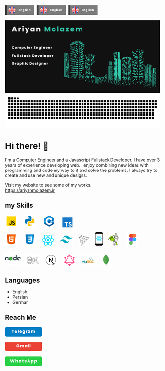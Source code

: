 <img src="./assets/eng.png" style="width: 95px;">&nbsp;&nbsp;<img src="./assets/eng.png" style="width: 95px;">&nbsp;&nbsp;<img src="./assets/eng.png" style="width: 95px;">

![header](./assets/header.png)
![snake](./assets/github-snake.svg)

# Hi there! 👋
I'm a Computer Engineer and a Javascript Fullstack Developer. I have over 3 years of experience developing web. I enjoy combining new ideas
with programming and code my way to it and solve the problems. I
always try to create and use new and unique designs.

Visit my website to see some of my works.  
<https://ariyanmolazem.ir>

## my Skills
<img src="./assets/js.png" alt="" width="40px">&nbsp;&nbsp;&nbsp;&nbsp; <img src="./assets/python.png" alt="" width="40px"> &nbsp;&nbsp;&nbsp;&nbsp; <img src="./assets/cpp.png" alt="" width="40px"> &nbsp;&nbsp;&nbsp;&nbsp; <img src="./assets/ts.png" alt="" width="32px">


<img src="./assets/html.png" alt="" width="40px">&nbsp;&nbsp;&nbsp;&nbsp; <img src="./assets/css.png" alt="" width="40px">&nbsp;&nbsp;&nbsp;&nbsp; <img src="./assets/react-js-icon.png" alt="" width="40px">&nbsp;&nbsp;&nbsp;&nbsp; <img src="./assets/tailwind.png" alt="" width="40px">&nbsp;&nbsp;&nbsp;&nbsp; <img src="./assets/Threejs-logo.png" alt="" width="35px">&nbsp;&nbsp;&nbsp;&nbsp; <img src="./assets/react-native-app-icon.png" alt="" width="25px">&nbsp;&nbsp;&nbsp;&nbsp;<img src="./assets/gsap.png" alt="gsap" width="40px">&nbsp;&nbsp;&nbsp;&nbsp; <img src="./assets/figma.png" alt="" width="40px">


<img src="./assets/node.png" alt="" width="50px">&nbsp;&nbsp;&nbsp;&nbsp; <img src="./assets/ex.png" alt="" width="40px">&nbsp;&nbsp;&nbsp;&nbsp; <img src="./assets/next.png" alt="" width="40px">&nbsp;&nbsp;&nbsp;&nbsp; <img src="./assets/graphql.png" alt="" width="40px">&nbsp;&nbsp;&nbsp;&nbsp; <img src="./assets/sql.png" alt="" width="40px">&nbsp;&nbsp;&nbsp;&nbsp; <img src="./assets/mongodb.png" alt="" width="40px">

## Languages
* English
* Persian
* German
## Reach Me
[<img src="./assets/tel.png" alt="" width="120px">](https://t.me/ariyanmlzm)

[<img src="./assets/gmail.png" alt="" width="120px">](mailto:ryanmolazem@gmail.com)

[<img src="./assets/wat.png" alt="" width="120px">](https://wa.me/+989175894212)
